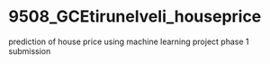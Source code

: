 # 9508_GCEtirunelveli_houseprice
prediction of house price using machine learning project phase 1 submission
